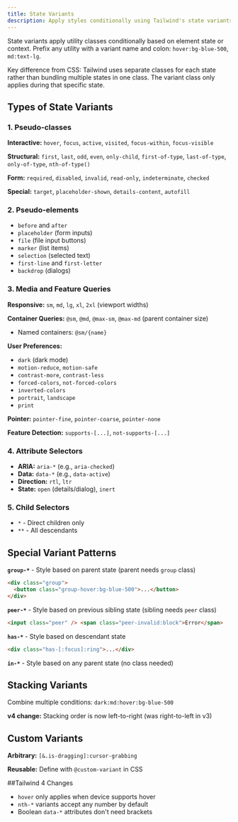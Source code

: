 ```yaml
---
title: State Variants
description: Apply styles conditionally using Tailwind's state variants for pseudo-classes, media queries, and attribute selectors
---
```


State variants apply utility classes conditionally based on element state or context. Prefix any utility with a variant name and colon: `hover:bg-blue-500`, `md:text-lg`.

Key difference from CSS: Tailwind uses separate classes for each state rather than bundling multiple states in one class. The variant class only applies during that specific state.

## Types of State Variants

### 1. Pseudo-classes

**Interactive:** `hover`, `focus`, `active`, `visited`, `focus-within`, `focus-visible`

**Structural:** `first`, `last`, `odd`, `even`, `only-child`, `first-of-type`, `last-of-type`, `only-of-type`, `nth-of-type()`

**Form:** `required`, `disabled`, `invalid`, `read-only`, `indeterminate`, `checked`

**Special:** `target`, `placeholder-shown`, `details-content`, `autofill`

### 2. Pseudo-elements

- `before` and `after`
- `placeholder` (form inputs)
- `file` (file input buttons)
- `marker` (list items)
- `selection` (selected text)
- `first-line` and `first-letter`
- `backdrop` (dialogs)

### 3. Media and Feature Queries

**Responsive:** `sm`, `md`, `lg`, `xl`, `2xl` (viewport widths)

**Container Queries:** `@sm`, `@md`, `@max-sm`, `@max-md` (parent container size)

- Named containers: `@sm/{name}`

**User Preferences:**

- `dark` (dark mode)
- `motion-reduce`, `motion-safe`
- `contrast-more`, `contrast-less`
- `forced-colors`, `not-forced-colors`
- `inverted-colors`
- `portrait`, `landscape`
- `print`

**Pointer:** `pointer-fine`, `pointer-coarse`, `pointer-none`

**Feature Detection:** `supports-[...]`, `not-supports-[...]`

### 4. Attribute Selectors

- **ARIA:** `aria-*` (e.g., `aria-checked`)
- **Data:** `data-*` (e.g., `data-active`)
- **Direction:** `rtl`, `ltr`
- **State:** `open` (details/dialog), `inert`

### 5. Child Selectors

- `*` - Direct children only
- `**` - All descendants

## Special Variant Patterns

**`group-*`** - Style based on parent state (parent needs `group` class)

```html tailwind
<div class="group">
  <button class="group-hover:bg-blue-500">...</button>
</div>
```

**`peer-*`** - Style based on previous sibling state (sibling needs `peer` class)

```html tailwind
<input class="peer" /> <span class="peer-invalid:block">Error</span>
```

**`has-*`** - Style based on descendant state

```html tailwind
<div class="has-[:focus]:ring">...</div>
```

**`in-*`** - Style based on any parent state (no class needed)

## Stacking Variants

Combine multiple conditions: `dark:md:hover:bg-blue-500`

**v4 change:** Stacking order is now left-to-right (was right-to-left in v3)

## Custom Variants

**Arbitrary:** `[&.is-dragging]:cursor-grabbing`

**Reusable:** Define with `@custom-variant` in CSS

##Tailwind 4 Changes

- `hover` only applies when device supports hover
- `nth-*` variants accept any number by default
- Boolean `data-*` attributes don't need brackets
